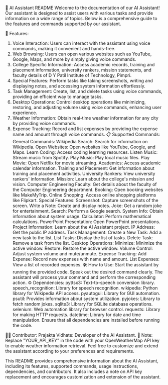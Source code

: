 🤖 AI Assistant README
Welcome to the documentation of our AI Assistant! Our assistant is designed to assist users with various tasks and provide information on a wide range of topics. Below is a comprehensive guide to the features and commands supported by our assistant.

🚀 Features:
1. Voice Interaction:
Users can interact with the assistant using voice commands, making it convenient and hands-free.
2. Web Browsing:
Users can open various websites such as YouTube, Google, Maps, and more by simply giving voice commands.
3. College Specific Information:
Access academic records, training and placement information, university rankers, mission statements, and faculty details of D Y Patil Institute of Technology, Pimpri.
4. Special Features:
Perform tasks like taking screenshots, writing and displaying notes, and accessing system information effortlessly.
5. Task Management:
Create, list, and delete tasks using voice commands, providing an efficient way to manage tasks.
6. Desktop Operations:
Control desktop operations like minimizing, restoring, and adjusting volume using voice commands, enhancing user experience.
7. Weather Information:
Obtain real-time weather information for any city by providing voice commands.
8. Expense Tracking:
Record and list expenses by providing the expense name and amount through voice commands.
📋 Supported Commands:
General Commands:
Wikipedia Search: Search for information on Wikipedia.
Open Websites: Open websites like YouTube, Google, and Maps.
Learn Coding: Access coding learning resources.
Listen Music: Stream music from Spotify.
Play Music: Play local music files.
Play Movie: Open Netflix for movie streaming.
Academics: Access academic calendar information.
Training and Placement: Get information about training and placement activities.
University Rankers: View university rankers' information.
Mission: Learn about the college's mission and vision.
Computer Engineering Faculty: Get details about the faculty of the Computer Engineering department.
Booking: Open booking websites like MakeMyTrip.
Online Shopping: Access online shopping platforms like Flipkart.
Special Features:
Screenshot: Capture screenshots of the screen.
Write a Note: Create and display notes.
Joke: Get a random joke for entertainment.
Search: Perform a Google search.
System Info: Obtain information about system usage.
Calculator: Perform mathematical calculations.
PowerPoint Presentation: Open PowerPoint presentations.
Project Information: Learn about the AI Assistant project.
IP Address: Get the public IP address.
Task Management:
Create a New Task: Add a new task to the list.
List Tasks: Display the list of tasks.
Delete Task: Remove a task from the list.
Desktop Operations:
Minimize: Minimize the active window.
Restore: Restore the active window.
Volume Control: Adjust system volume and mute/unmute.
Expense Tracking:
Add Expense: Record new expenses with name and amount.
List Expenses: View a list of recorded expenses.
🛠️ How to Use:
Start the assistant by running the provided code.
Speak out the desired command clearly.
The assistant will process your command and perform the corresponding action.
⚙️ Dependencies:
pyttsx3: Text-to-speech conversion library.
speech_recognition: Library for speech recognition.
wikipedia: Python library for Wikipedia API access.
pyautogui: Library for GUI automation.
psutil: Provides information about system utilization.
pyjokes: Library to fetch random jokes.
sqlite3: Library for SQLite database operations.
selenium: Web automation library for browser control.
requests: Library for making HTTP requests.
datetime: Library for date and time manipulation.
Ensure that all dependencies are installed before running the code.

👨‍💻 Contributor:
Prajakta Vidhate: Developer of the AI Assistant.
📝 Note:
Replace "YOUR_API_KEY" in the code with your OpenWeatherMap API key to enable weather information retrieval.
Feel free to customize and extend the assistant according to your preferences and requirements.

This README provides comprehensive information about the AI Assistant, including its features, supported commands, usage instructions, dependencies, and contributors. It also includes a note on API key replacement and encourages customization and extension of the assistant.
